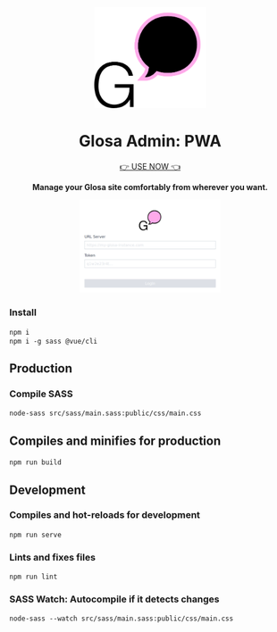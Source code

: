 <p align="center">
  <img src="media/logo.png" alt="logo" width="200"> 
</p>
<h1 align="center">Glosa Admin: PWA</h1>
<p align="center">
  <a href="https://glosa.github.io/glosa-admin/">👉 USE NOW 👈</a>
</p>
<p align="center">
   <strong >Manage your Glosa site comfortably from wherever you want.</strong>
</p>

<p align="center">
  <img src="media/login.png" alt="logo" width="50%"> 
</p>

### Install

```
npm i
npm i -g sass @vue/cli
```

## Production

### Compile SASS

```
node-sass src/sass/main.sass:public/css/main.css
```

## Compiles and minifies for production

```
npm run build
```

## Development

### Compiles and hot-reloads for development

```
npm run serve
```


### Lints and fixes files

```
npm run lint
```

### SASS Watch: Autocompile if it detects changes

```
node-sass --watch src/sass/main.sass:public/css/main.css
```

